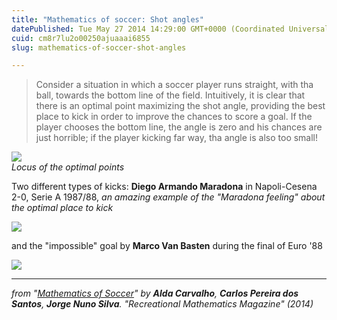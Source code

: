 ```yaml
---
title: "Mathematics of soccer: Shot angles"
datePublished: Tue May 27 2014 14:29:00 GMT+0000 (Coordinated Universal Time)
cuid: cm8r7lu2o00250ajuaaai6855
slug: mathematics-of-soccer-shot-angles

---
```



> Consider a situation in which a soccer player runs straight, with tha ball, towards the bottom line of the field. Intuitively, it is clear that there is an optimal point maximizing the shot angle, providing the best place to kick in order to improve the chances to score a goal. If the player chooses the bottom line, the angle is zero and his chances are just horrible; if the player kicking far way, tha angle is also too small!

![](https://cdn.hashnode.com/res/hashnode/image/upload/v1743071227895/1137b74c-ee22-44c7-b186-f4205fc3e0de.gif)  
_Locus of the optimal points_

Two different types of kicks: **Diego Armando Maradona** in Napoli-Cesena 2-0, Serie A 1987/88, _an amazing example of the "Maradona feeling" about the optimal place to kick_

![](https://cdn.hashnode.com/res/hashnode/image/upload/v1743071229353/b7d8c54a-1dba-4dc4-8949-22a6006efdbd.gif)

and the "impossible" goal by **Marco Van Basten** during the final of Euro '88

![](https://cdn.hashnode.com/res/hashnode/image/upload/v1743071230502/5d2719f6-c30b-431b-8938-1826baf3caf6.gif)

* * *

_from "[Mathematics of Soccer](http://rmm.ludus-opuscula.org/Home/ArticleDetails/92)" by **Alda Carvalho**, **Carlos Pereira dos Santos**, **Jorge Nuno Silva**. "Recreational Mathematics Magazine" (2014)_